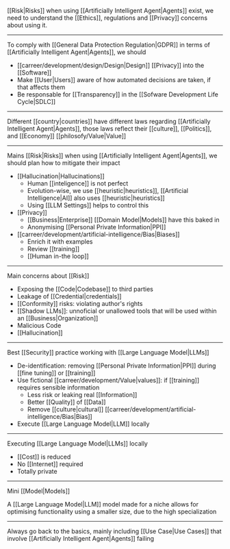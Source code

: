 [[Risk|Risks]] when using [[Artificially Intelligent Agent|Agents]] exist, we need to understand the [[Ethics]], regulations and [[Privacy]] concerns about using it.

---

To comply with [[General Data Protection Regulation|GDPR]]  in terms of [[Artificially Intelligent Agent|Agents]], we should

- [[carreer/development/design/Design|Design]] [[Privacy]] into the [[Software]]
- Make [[User|Users]] aware of how automated decisions are taken, if that affects them
- Be responsable for [[Transparency]] in the [[Sofware Development Life Cycle|SDLC]]

---

Different [[country|countries]] have different laws regarding [[Artificially Intelligent Agent|Agents]], those laws reflect their [[culture]], [[Politics]], and [[Economy]] [[philosofy/Value|Value]]

---

Mains [[Risk|Risks]] when using [[Artificially Intelligent Agent|Agents]], we should plan how to mitigate their impact

- [[Hallucination|Hallucinations]]
	- Human [[inteligence]] is not perfect
	- Evolution-wise, we use [[heuristic|heuristics]], [[Artificial Intelligence|AI]] also uses [[heuristic|heuristics]]
	- Using [[LLM Settings]] helps to control this
- [[Privacy]]
	- [[Business|Enterprise]] [[Domain Model|Models]] have this baked in
	- Anonymising [[Personal Private Information|PPI]]
- [[carreer/development/artificial-intelligence/Bias|Biases]]
	- Enrich it with examples
	- Review [[training]]
	- [[Human in-the loop]]

---

Main concerns about [[Risk]]

- Exposing the [[Code|Codebase]] to third parties
- Leakage of [[Credential|credentials]]
- [[Conformity]] risks: violating author's rights
- [[Shadow LLMs]]: unnoficial or unallowed tools that will be used within an [[Business|Organization]]
- Malicious Code
- [[Hallucination]]

---

Best [[Security]] practice working with [[Large Language Model|LLMs]]

- De-identification: removing [[Personal Private Information|PPI]] during [[fine tuning]] or [[training]]
- Use fictional [[carreer/development/Value|values]]: if [[training]] requires sensible information
	- Less risk or leaking real [[Information]]
	- Better [[Quality]] of [[Data]]
	- Remove [[culture|cultural]] [[carreer/development/artificial-intelligence/Bias|Bias]]
- Execute [[Large Language Model|LLM]] locally

---

Executing [[Large Language Model|LLMs]] locally

- [[Cost]] is reduced
- No [[Internet]] required
- Totally private

---

Mini [[Model|Models]]

A [[Large Language Model|LLM]] model made for a niche allows for optimising functionality using a smaller size, due to the high specialization

---

Always go back to the basics, mainly including [[Use Case|Use Cases]] that involve [[Artificially Intelligent Agent|Agents]] failing